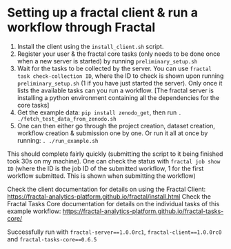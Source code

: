 # Setting up a fractal client & run a workflow through Fractal

1. Install the client using the `install_client.sh` script.
2. Register your user & the fractal core tasks (only needs to be done once when a new server is started) by running `preliminary_setup.sh`
3. Wait for the tasks to be collected by the server. You can use `fractal task check-collection ID`, where the ID to check is shown upon running `preliminary_setup.sh` (1 if you have just started the server). Only once it lists the available tasks can you run a workflow. [The fractal server is installing a python environment containing all the dependencies for the core tasks]
4. Get the example data: `pip install zenodo_get`, then run `. ./fetch_test_data_from_zenodo.sh`
5. One can then either go through the project creation, dataset creation, workflow creation & submission one by one. Or run it all at once by running: `. ./run_example.sh`

This should complete fairly quickly (submitting the script to it being finished took 30s on my machine). One can check the status with `fractal job show ID` (where the ID is the job ID of the submitted workflow, 1 for the first workflow submitted. This is shown when submitting the workflow)

Check the client documentation for details on using the Fractal Client: https://fractal-analytics-platform.github.io/fractal/install.html
Check the Fractal Tasks Core documentation for details on the individual tasks of this example workflow: https://fractal-analytics-platform.github.io/fractal-tasks-core/

Successfully run with `fractal-server==1.0.0rc1`, `fractal-client==1.0.0rc0` and `fractal-tasks-core==0.6.5`
